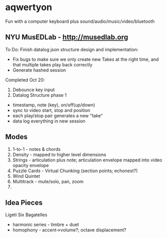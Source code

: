 aqwertyon
=========

Fun with a computer keyboard plus sound/audio/music/video/bluetooth

NYU MusEDLab - http://musedlab.org
-----------

To Do:
Finish datalog json structure design and implementation:
  - Fix bugs to make sure we only create new Takes at the right time, and that multiple takes play back correctly
  - Generate hashed session
  
Completed Oct 20:
1. Debounce key input
2. Datalog Structure phase 1
  - timestamp, note (key), on/off(up/down)
  - sync to video start, stop and position
  - each play/stop pair generates a new "take"
  - data log everything in new session

Modes
------

1. 1-to-1 - notes & chords
2. Density - mapped to higher level dimensions
3. Strings - articulation plus note; articulation envelope mapped into video opacity envelope
4. Puzzle Cards - Virtual Chunking (section points; echonest?)
5. Wind Quintet
6. Multitrack - mute/solo, pan, zoom
7.

Idea Pieces
---------------
Ligeti Six Bagatelles 
 - harmonic series - timbre + duet
 - homophony - accent->volume?; octave displacement?

